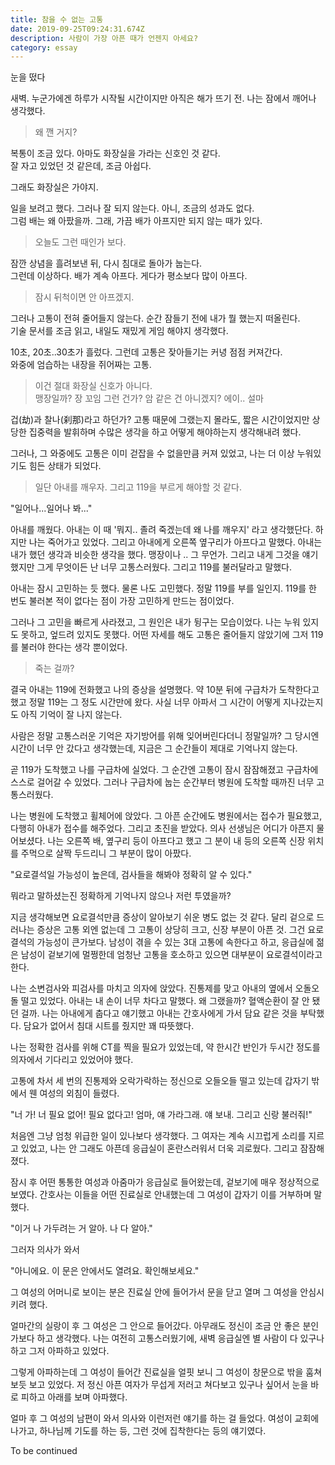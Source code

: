 ```yaml
---
title: 참을 수 없는 고통
date: 2019-09-25T09:24:31.674Z
description: 사람이 가장 아픈 때가 언젠지 아세요?
category: essay
---
```


눈을 떴다

새벽. 누군가에겐 하루가 시작될 시간이지만 아직은 해가 뜨기 전. 나는 잠에서 깨어나 생각했다.

> 왜 깬 거지?

복통이 조금 있다. 아마도 화장실을 가라는 신호인 것 같다.  
잘 자고 있었던 것 같은데, 조금 아쉽다.

그래도 화장실은 가야지.

일을 보려고 했다. 그러나 잘 되지 않는다. 아니, 조금의 성과도 없다.  
그럼 배는 왜 아팠을까. 그래, 가끔 배가 아프지만 되지 않는 때가 있다.

> 오늘도 그런 때인가 보다.

잠깐 상념을 흘려보낸 뒤, 다시 침대로 돌아가 눕는다.  
그런데 이상하다. 배가 계속 아프다. 게다가 평소보다 많이 아프다.

> 잠시 뒤척이면 안 아프겠지.

그러나 고통이 전혀 줄어들지 않는다. 순간 잠들기 전에 내가 뭘 했는지 떠올린다.  
기술 문서를 조금 읽고, 내일도 재밌게 게임 해야지 생각했다.

10초, 20초..30초가 흘렀다. 그런데 고통은 잦아들기는 커녕 점점 커져간다.  
와중에 엄습하는 내장을 쥐어짜는 고통.

> 이건 절대 화장실 신호가 아니다.  
> 맹장일까? 장 꼬임 그런 건가? 암 같은 건 아니겠지? 에이.. 설마

겁(劫)과 찰나(刹那)라고 하던가? 고통 때문에 그랬는지 몰라도, 짧은 시간이었지만 상당한 집중력을 발휘하며 수많은 생각을 하고 어떻게 해야하는지 생각해내려 했다.

그러나, 그 와중에도 고통은 이미 걷잡을 수 없을만큼 커져 있었고, 나는 더 이상 누워있기도 힘든 상태가 되었다.

> 일단 아내를 깨우자. 그리고 119을 부르게 해야할 것 같다.

"일어나...일어나 봐..."

아내를 깨웠다. 아내는 이 때 '뭐지.. 졸려 죽겠는데 왜 나를 깨우지' 라고 생각했단다. 하지만 나는 죽어가고 있었다. 그리고 아내에게 오른쪽 옆구리가 아프다고 말했다. 아내는 내가 했던 생각과 비슷한 생각을 했다. 맹장이나 .. 그 무언가. 그리고 내게 그것을 얘기했지만 그게 무엇이든 난 너무 고통스러웠다. 그리고 119를 불러달라고 말했다.

아내는 잠시 고민하는 듯 했다. 물론 나도 고민했다. 정말 119를 부를 일인지. 119를 한 번도 불러본 적이 없다는 점이 가장 고민하게 만드는 점이었다.

그러나 그 고민을 빠르게 사라졌고, 그 원인은 내가 뒹구는 모습이었다. 나는 누워 있지도 못하고, 엎드려 있지도 못했다. 어떤 자세를 해도 고통은 줄어들지 않았기에 그저 119를 불러야 한다는 생각 뿐이었다.

> 죽는 걸까?

결국 아내는 119에 전화했고 나의 증상을 설명했다. 약 10분 뒤에 구급차가 도착한다고 했고 정말 119는 그 정도 시간만에 왔다. 사실 너무 아파서 그 시간이 어떻게 지나갔는지도 아직 기억이 잘 나지 않는다.

사람은 정말 고통스러운 기억은 자기방어를 위해 잊어버린다더니 정말일까? 그 당시엔 시간이 너무 안 갔다고 생각했는데, 지금은 그 순간들이 제대로 기억나지 않는다.

곧 119가 도착했고 나를 구급차에 실었다. 그 순간엔 고통이 잠시 잠잠해졌고 구급차에 스스로 걸어갈 수 있었다. 그러나 구급차에 눕는 순간부터 병원에 도착할 때까진 너무 고통스러웠다.

나는 병원에 도착했고 휠체어에 앉았다. 그 아픈 순간에도 병원에서는 접수가 필요했고, 다행히 아내가 접수를 해주었다. 그리고 초진을 받았다. 의사 선생님은 어디가 아픈지 물어보셨다. 나는 오른쪽 배, 옆구리 등이 아프다고 했고 그 분이 내 등의 오른쪽 신장 위치를 주먹으로 살짝 두드리니 그 부분이 많이 아팠다.

"요로결석일 가능성이 높은데, 검사들을 해봐야 정확히 알 수 있다."

뭐라고 말하셨는진 정확하게 기억나지 않으나 저런 투였을까?

지금 생각해보면 요로결석만큼 증상이 알아보기 쉬운 병도 없는 것 같다. 달리 겉으로 드러나는 증상은 고통 외엔 없는데 그 고통이 상당히 크고, 신장 부분이 아픈 것. 그건 요로결석의 가능성이 큰가보다. 남성이 겪을 수 있는 3대 고통에 속한다고 하고, 응급실에 젊은 남성이 겉보기에 멀쩡한데 엄청난 고통을 호소하고 있으면 대부분이 요로결석이라고 한다.

나는 소변검사와 피검사를 마치고 의자에 앉았다. 진통제를 맞고 아내의 옆에서 오돌오돌 떨고 있었다. 아내는 내 손이 너무 차다고 말했다. 왜 그랬을까? 혈액순환이 잘 안 됐던 걸까. 나는 아내에게 춥다고 얘기했고 아내는 간호사에게 가서 담요 같은 것을 부탁했다. 담요가 없어서 침대 시트를 줬지만 꽤 따뜻했다.

나는 정확한 검사를 위해 CT를 찍을 필요가 있었는데, 약 한시간 반인가 두시간 정도를 의자에서 기다리고 있었어야 했다.

고통에 차서 세 번의 진통제와 오락가락하는 정신으로 오들오들 떨고 있는데 갑자기 밖에서 웬 여성의 외침이 들렸다.

"너 가! 너 필요 없어! 필요 없다고! 엄마, 얘 가라그래. 얘 보내. 그리고 신랑 불러줘!"

처음엔 그냥 엄청 위급한 일이 있나보다 생각했다. 그 여자는 계속 시끄럽게 소리를 지르고 있었고, 나는 안 그래도 아픈데 응급실이 혼란스러워서 더욱 괴로웠다. 그리고 잠잠해졌다.

잠시 후 어떤 통통한 여성과 아줌마가 응급실로 들어왔는데, 겉보기에 매우 정상적으로 보였다. 간호사는 이들을 어떤 진료실로 안내했는데 그 여성이 갑자기 이를 거부하며 말했다.

"이거 나 가두려는 거 알아. 나 다 알아."

그러자 의사가 와서

"아니에요. 이 문은 안에서도 열려요. 확인해보세요."

그 여성의 어머니로 보이는 분은 진료실 안에 들어가서 문을 닫고 열며 그 여성을 안심시키려 했다.

얼마간의 실랑이 후 그 여성은 그 안으로 들어갔다. 아무래도 정신이 조금 안 좋은 분인가보다 하고 생각했다. 나는 여전히 고통스러웠기에, 새벽 응급실엔 별 사람이 다 있구나 하고 그저 아파하고 있었다.

그렇게 아파하는데 그 여성이 들어간 진료실을 얼핏 보니 그 여성이 창문으로 밖을 훔쳐보듯 보고 있었다. 저 정신 아픈 여자가 무섭게 저러고 쳐다보고 있구나 싶어서 눈을 바로 피하고 아래를 보며 아파했다.

얼마 후 그 여성의 남편이 와서 의사와 이런저런 얘기를 하는 걸 들었다. 여성이 교회에 나가고, 하나님께 기도를 하는 등, 그런 것에 집착한다는 등의 얘기였다.

To be continued
